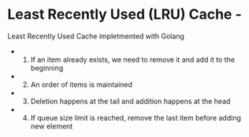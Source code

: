 # Least Recently Used (LRU) Cache -
Least Recently Used Cache impletmented with Golang

- 1. If an item already exists, we need to remove it and add it to the beginning
- 2. An order of items is maintained
- 3. Deletion happens at the tail and addition happens at the head
- 4. If queue size limit is reached, remove the last item before adding new element
